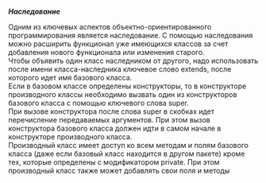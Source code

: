***Наследование***  

Одним из ключевых аспектов объектно-ориентированного программирования является наследование. С помощью наследования можно расширить функционал уже имеющихся классов за счет добавления нового функционала или изменения старого.  
Чтобы объявить один класс наследником от другого, надо использовать после имени класса-наследника ключевое слово extends, после которого идет имя базового класса.  
Если в базовом классе определены конструкторы, то в конструкторе производного классы необходимо вызвать один из конструкторов базового класса с помощью ключевого слова super.  
При вызове конструктора после слова super в скобках идет перечисление передаваемых аргументов. При этом вызов конструктора базового класса должен идти в самом начале в конструкторе производного класса.   
Производный класс имеет доступ ко всем методам и полям базового класса (даже если базовый класс находится в другом пакете) кроме тех, которые определены с модификатором private. При этом производный класс также может добавлять свои поля и методы